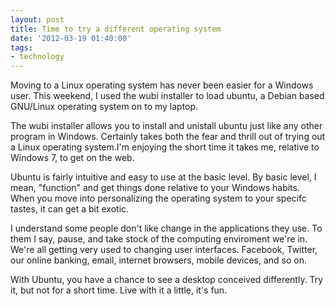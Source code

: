 ```yaml
---
layout: post
title: Time to try a different operating system
date: '2012-03-19 01:40:00'
tags:
- technology
---
```


Moving to a Linux operating system has never been easier for a Windows user. This weekend, I used the wubi installer to load ubuntu, a Debian based GNU/Linux operating system on to my laptop.

The wubi installer allows you to install and unistall ubuntu just like any other program in Windows. Certainly takes both the fear and thrill out of trying out a Linux operating system.I'm enjoying the short time it takes me, relative to Windows 7, to get on the web.

Ubuntu is fairly intuitive and easy to use at the basic level. By basic level, I mean, "function" and get things done relative to your Windows habits. When  you move into personalizing the operating system to your specifc tastes, it can get a bit exotic.

I understand some people don't like change in the applications they use. To them I say, pause, and take stock of the computing enviroment we're in. We're all getting very used to changing user interfaces. Facebook, Twitter, our online banking, email, internet browsers, mobile devices, and so on. 

With Ubuntu, you have a chance to see a desktop conceived differently. Try it, but not for a short time. Live with it a little, it's fun.